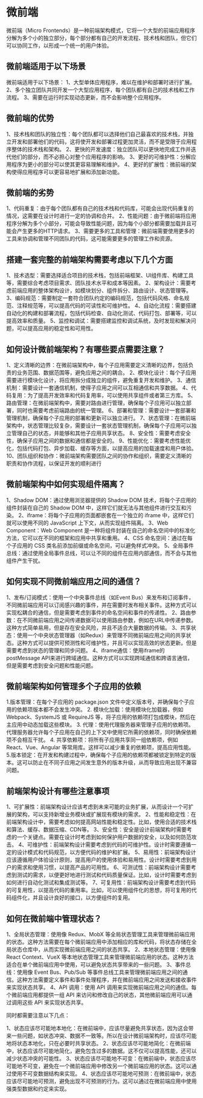 # 微前端

微前端（Micro Frontends）是一种前端架构模式，它将一个大型的前端应用程序分解为多个小的独立部分，每个部分都有自己的开发流程、技术栈和团队，但它们可以协同工作，以形成一个统一的用户体验。

## 微前端适用于以下场景

微前端适用于以下场景：
1、大型单体应用程序，难以在维护和部署时进行扩展。
2、多个独立团队共同开发一个大型应用程序，每个团队都有自己的技术栈和工作流程。
3、需要在运行时实现动态更新，而不会影响整个应用程序。

## 微前端的优势

1、技术栈和团队的独立性：每个团队都可以选择他们自己最喜欢的技术栈，并独立开发和部署他们的代码，这将使开发和部署过程更加灵活，而不是受限于应用程序整体的技术栈和架构。
2、更快的开发速度：独立团队可以更快地完成工作并迭代他们的部分，而不必担心对整个应用程序的影响。
3、更好的可维护性：分解应用程序为更小的部分可以使其更容易理解和维护。
4、更好的扩展性：微前端的架构使得应用程序可以更容易地扩展和添加新功能。

## 微前端的劣势

1、代码重复：由于每个团队都有自己的技术栈和代码库，可能会出现代码重复的情况，这需要在设计时进行一定的协调和合并。
2、性能问题：由于微前端将应用程序分解为多个小部分，可能会导致性能问题，因为每个小部分都需要加载并且可能会产生更多的HTTP请求。
3、需要更多的工具和管理：微前端需要使用更多的工具来协调和管理不同团队的代码，这可能需要更多的管理工作和资源。

## 搭建一套完整的前端架构需要考虑以下几个方面

1、技术选型：需要选择适合项目的技术栈，包括前端框架、UI组件库、构建工具等，需要综合考虑项目需求、团队技术水平和成本等因素。
2、架构设计：需要考虑前端应用的整体架构设计，如模块划分、组件拆分、路由设计、状态管理等。
3、编码规范：需要制定一套符合团队约定的编码规范，包括代码风格、命名规范、注释规范等，可以提高代码的可读性和可维护性。
4、自动化流程：需要搭建自动化的构建和部署流程，包括代码检查、自动化测试、代码打包、部署等，可以提高效率和质量。
5、监控和调试：需要搭建监控和调试系统，及时发现和解决问题，可以提高应用的稳定性和可用性。

## 如何设计微前端架构？有哪些要点需要注意？

1、定义清晰的边界：在微前端架构中，每个子应用需要定义清晰的边界，包括负责的业务范围、数据范围等，避免应用之间的耦合。
2、模块化设计：每个子应用需要进行模块化设计，将应用拆分成独立的组件，避免重复开发和维护。
3、通信机制：需要设计一套通信机制，使得子应用之间可以互相通信和共享数据。
4、代码复用：为了提高开发效率和代码复用率，可以使用共享组件或者第三方库。
5、路由管理：在微前端架构中，需要对路由进行管理，确保每个子应用可以独立部署，同时也需要考虑前端路由的统一管理。
6、部署和管理：需要设计一套部署和管理机制，确保每个子应用的部署和更新可以独立进行。
7、状态管理：在微前端架构中，状态管理比较复杂，需要设计一套状态管理机制，确保每个子应用可以独立管理自己的状态，并能够和其他子应用共享状态。
8、安全性：需要考虑安全性，确保子应用之间的数据和通信都是安全的。
9、性能优化：需要考虑性能优化，包括代码打包、异步加载、缓存等方面，以提高应用的加载速度和用户体验。
10、团队组织和协作：微前端架构需要团队之间的协作和组织，需要定义清晰的职责和协作流程，以保证开发的顺利进行

## 微前端架构中如何实现组件隔离？

1、Shadow DOM：通过使用浏览器提供的 Shadow DOM 技术，将每个子应用的组件封装在自己的 Shadow DOM 中，这样它们就无法与其他组件进行交互和污染。
2、iframe：将每个子应用的页面都嵌套在一个独立的 iframe 中，这样它们就可以使用不同的 JavaScript 上下文，从而实现组件隔离。
3、Web Component：Web Component 是一种将组件封装在自己的命名空间中的标准化方法，它可以在不同的框架和应用中共享和重用。
4、CSS 命名空间：通过在每个子应用的 CSS 类名前添加前缀或命名空间，可以避免样式冲突。
5、全局事件总线：通过使用全局事件总线，可以让不同的组件在应用内部通信，而不会与其他组件产生干扰。

## 如何实现不同微前端应用之间的通信？

1、发布/订阅模式：使用一个中央事件总线（如Event Bus）来发布和订阅事件，不同微前端应用可以订阅感兴趣的事件，并在需要时发布相关事件。这种方式可以实现松耦合的通信，但是需要考虑到事件的命名空间和事件的传递性。
2、路由参数：在不同微前端应用之间传递数据可以使用路由参数，例如在URL中传递参数。这种方式简单易用，但是存在安全风险，并且不适合大量数据的传输。
3、共享状态：使用一个中央状态管理器（如Redux）来管理不同微前端应用之间的共享状态。这种方式可以提供可预测性和可维护性，并且可以实现高效的状态更新。但是需要考虑到状态的管理和同步问题。
4、iframe通信：使用iframe的postMessage API来进行跨域通信。这种方式可以实现跨域通信和跨语言通信，但是需要考虑到安全问题和性能问题。

## 微前端架构如何管理多个子应用的依赖

1.版本管理：在每个子应用的 package.json 文件中定义版本号，并确保每个子应用的依赖项版本都不会发生冲突。
2. 模块化加载：使用模块化加载器，例如 Webpack、SystemJS 或 RequireJS 等，将子应用的依赖项打包成模块，然后在主应用中动态加载这些模块。
3. 代理：使用代理服务器来管理子应用的依赖项。代理服务器允许每个子应用在自己的上下文中使用它所需的依赖项，同时确保依赖项不会相互干扰。
4. 共享依赖项：将所有子应用共享同一组依赖项，例如 React、Vue、Angular 等常用库。这样可以减少重复的依赖项，提高应用性能。
5.版本锁定：在开发和构建过程中，确保每个子应用的依赖项都被锁定到特定的版本。这可以防止在不同子应用之间发生意外的版本升级，从而导致应用出现不兼容问题。

## 前端架构设计有哪些注意事项

1、可扩展性：前端架构设计应该考虑到未来可能的业务扩展，从而设计一个可扩展的架构，可以支持新增业务模块或扩展现有模块的需求。
2、性能和稳定性：在前端架构设计中，需要考虑如何提高网站性能和稳定性。比如，使用合适的技术栈和算法、缓存、数据压缩、CDN等。
3、安全性：安全是设计前端架构时需要考虑的一个关键点。需要在设计时考虑到如何保护用户数据的安全，以及如何防范攻击。
4、可维护性：前端架构设计需要考虑到代码的可维护性。设计时需要遵循一定的设计模式和代码规范，以方便代码的维护和扩展。
5、易用性：前端架构设计应该遵循用户体验设计原则，提高用户的使用体验和易用性。设计时需要考虑到用户的需求和使用习惯，以提高产品的可用性。
6、可测试性：前端架构设计需要考虑到测试的需求，以便更好地进行测试和代码质量保证。比如，设计时需要考虑到如何进行自动化测试和集成测试等。
7、可复用性：前端架构设计需要考虑到代码的可复用性，以提高代码的重用率。比如，可以使用组件化的思想，将可复用的代码组件化，并且设计良好的接口，以方便组件的复用。

## 如何在微前端中管理状态？

1、全局状态管理：使用像 Redux、MobX 等全局状态管理工具来管理微前端应用的状态。这种方法需要在每个微前端应用中添加相应的库和代码，将状态存储在全局状态仓库中，从而实现微前端应用之间的状态共享。
2、本地状态管理：使用像 React Context、VueX 等本地状态管理工具来管理微前端应用的状态。这种方法适合在单个微前端应用中使用，可以避免状态共享带来的一些问题。
3、事件总线：使用像 Event Bus、Pub/Sub 等事件总线工具来管理微前端应用之间的通信。这种方法需要定义事件和事件处理程序，并在微前端应用之间发送和接收事件来实现状态共享。
4、API 调用：使用 API 调用来实现微前端应用之间的通信。每个微前端应用都提供一组 API 来访问和修改自己的状态，其他微前端应用可以通过调用这些 API 来实现状态共享。

同时都需要注意以下几点：

1、状态应该尽可能地本地化：在微前端中，应该尽量避免共享状态，因为这会带来一些问题，如状态冲突、数据不一致等。所以在设计微前端架构时，应该尽可能地将状态本地化，只在必要时共享状态。
2、状态应该尽可能地简化：在微前端中，状态应该尽可能地简化，避免包含过多的数据。这不仅可以提高性能，还可以减少状态冲突的可能性。
3、状态应该尽可能地不可变：在微前端中，状态应该尽可能地不可变，避免在一个微前端应用中修改另一个微前端应用的状态。这可以通过使用不可变数据结构来实现。
4、状态应该尽可能地可预测：在微前端中，状态应该尽可能地可预测，避免出现不可预测的行为。这可以通过在微前端应用中使用强类型数据和约定来实现。
